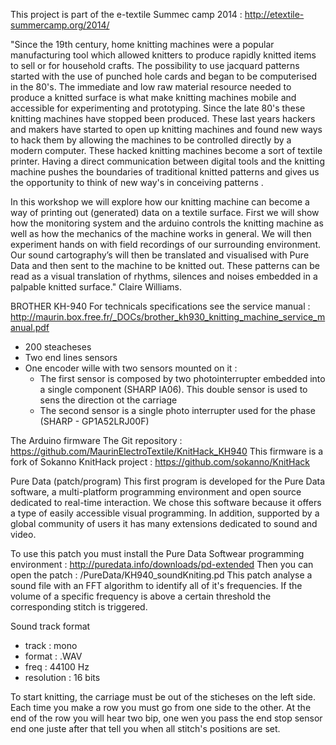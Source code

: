 This project is part of the e-textile Summec camp 2014 : http://etextile-summercamp.org/2014/

"Since the 19th century, home knitting machines were a popular manufacturing tool which allowed knitters to produce rapidly knitted items to sell or for household crafts.  The possibility to use jacquard patterns started with the use of punched hole cards and began to be computerised in the 80's. The immediate and low raw material resource needed to produce a knitted surface is what make knitting machines mobile and accessible for experimenting and prototyping. Since the late 80's these knitting machines have stopped been produced.
These last years hackers and makers have started to open up knitting machines and found new ways to hack them by allowing the machines to be controlled directly by a modern computer. These hacked knitting machines become a sort of textile printer. Having a direct communication between digital tools and the knitting machine pushes the boundaries of traditional knitted patterns and gives us the opportunity to think of new way's in conceiving patterns . 

In this workshop we will explore how our knitting machine can become a way of printing out (generated) data on a textile surface.
First we will show how the monitoring system and the arduino controls the knitting machine as well as how the mechanics of the machine works in general.
We will then experiment hands on with field recordings of our surrounding environment. Our sound cartography’s will then be translated and visualised with Pure Data and then sent to the machine to be knitted out. These patterns can be read as a visual translation of rhythms, silences and noises embedded in a palpable knitted surface." Claire Williams.
        

BROTHER KH-940
For technicals specifications see the service manual : http://maurin.box.free.fr/_DOCs/brother_kh930_knitting_machine_service_manual.pdf
  - 200 steacheses
  - Two end lines sensors
  - One encoder wille with two sensors mounted on it :
    - The first sensor is composed by two photointerrupter embedded into a single component (SHARP IA06). This double sensor is used to sens the direction ot the carriage
    - The second sensor is a single photo interrupter used for the phase (SHARP - GP1A52LRJ00F)

The Arduino firmware
The Git repository : https://github.com/MaurinElectroTextile/KnitHack_KH940
This firmware is a fork of Sokanno KnitHack project : https://github.com/sokanno/KnitHack

Pure Data (patch/program)
This first program is developed for the Pure Data software, a multi-platform programming environment and open source dedicated to real-time interaction. We chose this software because it offers a type of easily accessible visual programming. In addition, supported by a global community of users it has many extensions dedicated to sound and video.

To use this patch you must install the Pure Data Softwear programming environment : http://puredata.info/downloads/pd-extended
Then you can open the patch : /PureData/KH940_soundKniting.pd
This patch analyse a sound file with an FFT algorithm to identify all of it's frequencies.
If the volume of a specific frequency is above a certain threshold the corresponding stitch is triggered.

Sound track format
  - track : mono
  - format : .WAV
  - freq : 44100 Hz
  - resolution : 16 bits

To start knitting, the carriage must be out of the sticheses on the left side.
Each time you make a row you must go from one side to the other.
At the end of the row you will hear two bip, one wen you pass the end stop sensor end one juste after that tell you when all stitch's positions are set.
